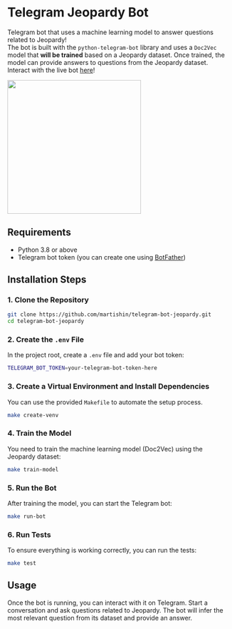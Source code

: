 
# Telegram Jeopardy Bot

Telegram bot that uses a machine learning model to answer questions related to Jeopardy!  
The bot is built with the `python-telegram-bot` library and uses a `Doc2Vec` model that **will be trained** based on a Jeopardy dataset. Once trained, the model can provide answers to questions from the Jeopardy dataset.  
Interact with the live bot [here](t.me/martishin_jeopardy_bot)!

<img src="https://i.imgur.com/BsNjAG3.png" width="300" />

## Requirements
- Python 3.8 or above
- Telegram bot token (you can create one using [BotFather](https://core.telegram.org/bots#botfather))

## Installation Steps

### 1. Clone the Repository
```bash
git clone https://github.com/martishin/telegram-bot-jeopardy.git
cd telegram-bot-jeopardy
```

### 2. Create the `.env` File
In the project root, create a `.env` file and add your bot token:
```bash
TELEGRAM_BOT_TOKEN=your-telegram-bot-token-here
```

### 3. Create a Virtual Environment and Install Dependencies
You can use the provided `Makefile` to automate the setup process.
```bash
make create-venv
```

### 4. Train the Model
You need to train the machine learning model (Doc2Vec) using the Jeopardy dataset:
```bash
make train-model
```

### 5. Run the Bot
After training the model, you can start the Telegram bot:
```bash
make run-bot
```

### 6. Run Tests
To ensure everything is working correctly, you can run the tests:
```bash
make test
```

## Usage
Once the bot is running, you can interact with it on Telegram. Start a conversation and ask questions related to Jeopardy. The bot will infer the most relevant question from its dataset and provide an answer.
